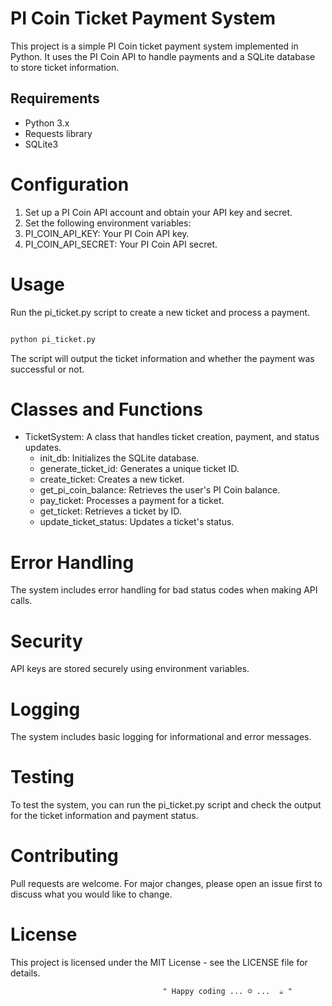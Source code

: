 # PI Coin Ticket Payment System

This project is a simple PI Coin ticket payment system implemented in Python. It uses the PI Coin API to handle payments and a SQLite database to store ticket information.

## Requirements

- Python 3.x
- Requests library
- SQLite3

# Configuration

1. Set up a PI Coin API account and obtain your API key and secret.
2. Set the following environment variables:
3. PI_COIN_API_KEY: Your PI Coin API key.
4. PI_COIN_API_SECRET: Your PI Coin API secret.

# Usage

Run the pi_ticket.py script to create a new ticket and process a payment.

```bash

python pi_ticket.py
```

The script will output the ticket information and whether the payment was successful or not.

# Classes and Functions

- TicketSystem: A class that handles ticket creation, payment, and status updates.
  - init_db: Initializes the SQLite database.
  - generate_ticket_id: Generates a unique ticket ID.
  - create_ticket: Creates a new ticket.
  - get_pi_coin_balance: Retrieves the user's PI Coin balance.
  - pay_ticket: Processes a payment for a ticket.
  - get_ticket: Retrieves a ticket by ID.
  - update_ticket_status: Updates a ticket's status.

# Error Handling

The system includes error handling for bad status codes when making API calls.

# Security

API keys are stored securely using environment variables.

# Logging

The system includes basic logging for informational and error messages.

# Testing

To test the system, you can run the pi_ticket.py script and check the output for the ticket information and payment status.

# Contributing

Pull requests are welcome. For major changes, please open an issue first to discuss what you would like to change.

# License

This project is licensed under the MIT License - see the LICENSE file for details.

                                      " Happy coding ... ☺ ...  ☕ "
